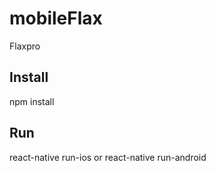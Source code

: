# mobileFlax
Flaxpro

## Install
npm install

## Run
react-native run-ios or react-native run-android